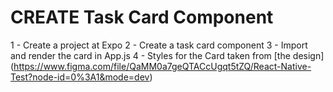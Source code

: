 # CREATE Task Card Component
1 - Create a project at Expo
2 - Create a task card component
3 - Import and render the card in App.js
4 - Styles for the Card taken from [the design] (https://www.figma.com/file/QaMM0a7geQTACcUgqt5tZQ/React-Native-Test?node-id=0%3A1&mode=dev)
